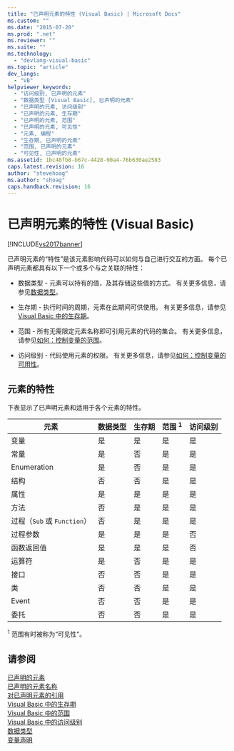 ```yaml
---
title: "已声明元素的特性 (Visual Basic) | Microsoft Docs"
ms.custom: ""
ms.date: "2015-07-20"
ms.prod: ".net"
ms.reviewer: ""
ms.suite: ""
ms.technology: 
  - "devlang-visual-basic"
ms.topic: "article"
dev_langs: 
  - "VB"
helpviewer_keywords: 
  - "访问级别, 已声明的元素"
  - "数据类型 [Visual Basic], 已声明的元素"
  - "已声明的元素, 访问级别"
  - "已声明的元素, 生存期"
  - "已声明的元素, 范围"
  - "已声明的元素, 可见性"
  - "元素, 编程"
  - "生存期, 已声明的元素"
  - "范围, 已声明的元素"
  - "可见性, 已声明的元素"
ms.assetid: 1bc40fb8-b67c-4428-90a4-76b630ae2583
caps.latest.revision: 16
author: "stevehoag"
ms.author: "shoag"
caps.handback.revision: 16
---
```

# 已声明元素的特性 (Visual Basic)
[!INCLUDE[vs2017banner](../../../../visual-basic/includes/vs2017banner.md)]

已声明元素的“特性”是该元素影响代码可以如何与自己进行交互的方面。  每个已声明元素都具有以下一个或多个与之关联的特性：  
  
-   数据类型 \- 元素可以持有的值，及其存储这些值的方式。  有关更多信息，请参见[数据类型](../../../../visual-basic/language-reference/data-types/data-type-summary.md)。  
  
-   生存期 \- 执行时间的周期，元素在此期间可供使用。  有关更多信息，请参见 [Visual Basic 中的生存期](../../../../visual-basic/programming-guide/language-features/declared-elements/lifetime.md)。  
  
-   范围 \- 所有无需限定元素名称即可引用元素的代码的集合。  有关更多信息，请参见[如何：控制变量的范围](../../../../visual-basic/programming-guide/language-features/declared-elements/how-to-control-the-scope-of-a-variable.md)。  
  
-   访问级别 \- 代码使用元素的权限。  有关更多信息，请参见[如何：控制变量的可用性](../../../../visual-basic/programming-guide/language-features/declared-elements/how-to-control-the-availability-of-a-variable.md)。  
  
## 元素的特性  
 下表显示了已声明元素和适用于各个元素的特性。  
  
|元素|数据类型|生存期|范围 <sup>1</sup>|访问级别|  
|--------|----------|---------|---------------------|----------|  
|变量|是|是|是|是|  
|常量|是|否|是|是|  
|Enumeration|是|否|是|是|  
|结构|否|否|是|是|  
|属性|是|是|是|是|  
|方法|否|是|是|是|  
|过程（`Sub` 或 `Function`）|否|是|是|是|  
|过程参数|是|是|是|否|  
|函数返回值|是|是|是|否|  
|运算符|是|否|是|是|  
|接口|否|否|是|是|  
|类|否|否|是|是|  
|Event|否|否|是|是|  
|委托|否|否|是|是|  
  
 <sup>1</sup> 范围有时被称为“可见性”。  
  
## 请参阅  
 [已声明的元素](../../../../visual-basic/programming-guide/language-features/declared-elements/index.md)   
 [已声明的元素名称](../../../../visual-basic/programming-guide/language-features/declared-elements/declared-element-names.md)   
 [对已声明元素的引用](../../../../visual-basic/programming-guide/language-features/declared-elements/references-to-declared-elements.md)   
 [Visual Basic 中的生存期](../../../../visual-basic/programming-guide/language-features/declared-elements/lifetime.md)   
 [Visual Basic 中的范围](../../../../visual-basic/programming-guide/language-features/declared-elements/scope.md)   
 [Visual Basic 中的访问级别](../../../../visual-basic/programming-guide/language-features/declared-elements/access-levels.md)   
 [数据类型](../../../../visual-basic/programming-guide/language-features/data-types/index.md)   
 [变量声明](../../../../visual-basic/programming-guide/language-features/variables/variable-declaration.md)